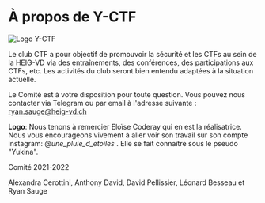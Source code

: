 # À propos de Y-CTF

![Logo Y-CTF](/writeups/assets/logo.png)

Le club CTF a pour objectif de promouvoir la sécurité et les CTFs au sein de la HEIG-VD via des entraînements, des conférences, des participations aux CTFs, etc. Les activités du club seront bien entendu adaptées à la situation actuelle.

Le Comité est à votre disposition pour toute question. Vous pouvez nous contacter via Telegram ou par email à l'adresse suivante : ryan.sauge@heig-vd.ch

**Logo**: Nous tenons à remercier Eloïse Coderay qui en est la réalisatrice. Nous vous encourageons vivement à aller voir son travail sur son compte instagram: @_une_pluie_d_etoiles_ . Elle se fait connaître sous le pseudo "Yukina".

Comité 2021-2022

Alexandra Cerottini, Anthony David, David Pellissier, Léonard Besseau et Ryan Sauge

